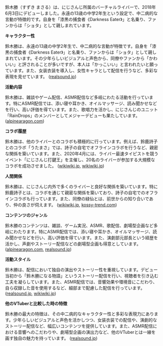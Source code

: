 鈴木勝（すずき まさる）は、にじさんじ所属のバーチャルライバーで、2018年6月3日にデビューしました。永遠の13歳の中学2年生という設定で、中二病的な言動が特徴的です。自身を「漆黒の捕食者《Darkness Eater》」と名乗り、ファンからは「ショタ」として親しまれています。

**キャラクター性**

鈴木勝は、永遠の13歳の中学2年生で、中二病的な言動が特徴です。自身を「漆黒の捕食者《Darkness Eater》」と名乗り、ファンからは「ショタ」として親しまれています。その少年らしいビジュアルと声色から、同僚やファンから「かわいい」と評されることが多いですが、本人は「かっこいい」と言われたいと願っています。また、女装衣装を導入し、女性キャラとして配信を行うなど、多彩な表現を見せています。 ([realsound.jp](https://realsound.jp/tech/2021/10/post-871745.html?utm_source=openai))

**活動内容**

鈴木勝は、雑談やゲーム配信、ASMR配信など多岐にわたる活動を行っています。特にASMR配信では、添い寝や耳かき、オイルマッサージ、読み聞かせなどを行い、高い評価を得ています。また、歌唱力を活かし、にじさんじのユニット「RainDrops」のメンバーとしてメジャーデビューも果たしています。 ([alpinearagon.com](https://alpinearagon.com/suzuki-masaru/?utm_source=openai))

**コラボ履歴**

鈴木勝は、他のライバーとのコラボも積極的に行っています。例えば、鈴鹿詩子とのコラボ「うたまさ」では、詩子の自宅でオフラインコラボを行うなど、親密な関係を築いています。また、2020年4月には、ライバー最速タイピストを競うイベント「にじさんじ打鍵王」を主催し、20名のライバーが参加する大規模なコラボを成功させました。 ([wikiwiki.jp](https://wikiwiki.jp/nijisanji/%E9%88%B4%E6%9C%A8%E5%8B%9D/%E8%A9%B3%E3%81%97%E3%81%8F%E7%9F%A5%E3%82%8A%E3%81%9F%E3%81%84/%E4%B8%BB%E3%81%AA%E9%96%A2%E9%80%A3%E4%BA%BA%E7%89%A9?utm_source=openai), [wikiwiki.jp](https://wikiwiki.jp/nijisanji/%E9%88%B4%E6%9C%A8%E5%8B%9D/%E8%A9%B3%E3%81%97%E3%81%8F%E7%9F%A5%E3%82%8A%E3%81%9F%E3%81%84/%E6%B4%BB%E5%8B%95%E3%82%A8%E3%83%94%E3%82%BD%E3%83%BC%E3%83%89?utm_source=openai))

**人間関係**

鈴木勝は、にじさんじ内外で多くのライバーと良好な関係を築いています。特に鈴鹿詩子とは、コラボを通じて親密な関係を築いており、詩子の自宅でのオフラインコラボも行っています。また、同僚の緑仙とは、前世からの知り合いであり、仲の良さが伺えます。 ([wikiwiki.jp](https://wikiwiki.jp/nijisanji/%E9%88%B4%E6%9C%A8%E5%8B%9D/%E8%A9%B3%E3%81%97%E3%81%8F%E7%9F%A5%E3%82%8A%E3%81%9F%E3%81%84/%E4%B8%BB%E3%81%AA%E9%96%A2%E9%80%A3%E4%BA%BA%E7%89%A9?utm_source=openai), [kossy-trend.com](https://kossy-trend.com/suzukimasaru/?utm_source=openai))

**コンテンツのジャンル**

鈴木勝のコンテンツは、雑談、ゲーム実況、ASMR、歌配信、劇場型企画など多岐にわたります。特にASMR配信では、添い寝や耳かき、オイルマッサージ、読み聞かせなどを行い、高い評価を得ています。また、演劇部元部長という経歴を活かし、声劇やストーリー配信などの劇場型企画も得意としています。 ([alpinearagon.com](https://alpinearagon.com/suzuki-masaru/?utm_source=openai), [realsound.jp](https://realsound.jp/tech/2021/10/post-871745.html?utm_source=openai))

**活動スタイル**

鈴木勝は、配信において独自の演出やストーリー性を重視しています。デビュー当初から「鈴木勝になる物語」というストーリー配信を行い、視聴者を引き込む工夫を凝らしています。また、ASMR配信では、音響効果や環境音にこだわり、自ら収録した音を使用するなど、細部まで配慮した配信を行っています。 ([realsound.jp](https://realsound.jp/tech/2021/10/post-871745.html?utm_source=openai), [wikiwiki.jp](https://wikiwiki.jp/nijisanji/%E9%88%B4%E6%9C%A8%E5%8B%9D?utm_source=openai))

**他のVTuberと比較した時の特徴**

鈴木勝の最大の特徴は、その中二病的なキャラクター性と多彩な表現力にあります。少年らしいビジュアルと声色を活かしつつ、女装衣装での配信や、演劇的なストーリー配信など、幅広いコンテンツを提供しています。また、ASMR配信における音響へのこだわりや、劇場型企画の演出力など、他のVTuberとは一線を画す独自の魅力を持っています。 ([realsound.jp](https://realsound.jp/tech/2021/10/post-871745.html?utm_source=openai)) 